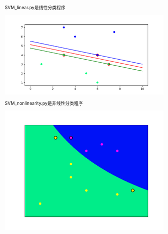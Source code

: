 SVM_linear.py是线性分类程序

![image](https://github.com/Jojo11111/SVM/blob/master/linear.png)

SVM_nonlinearity.py是非线性分类程序

![image](https://github.com/Jojo11111/SVM/blob/master/nolinear.png)
